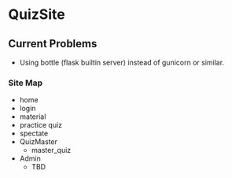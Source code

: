 # QuizSite

## Current Problems
- Using bottle (flask builtin server) instead of gunicorn or similar.

### Site Map
- home
- login
- material
- practice quiz
- spectate
- QuizMaster
  - master_quiz
- Admin
  - TBD
